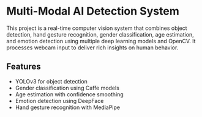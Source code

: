 # Multi-Modal AI Detection System

This project is a real-time computer vision system that combines object detection, hand gesture recognition, gender classification, age estimation, and emotion detection using multiple deep learning models and OpenCV. It processes webcam input to deliver rich insights on human behavior.

## Features

- YOLOv3 for object detection
- Gender classification using Caffe models
- Age estimation with confidence smoothing
- Emotion detection using DeepFace
- Hand gesture recognition with MediaPipe
